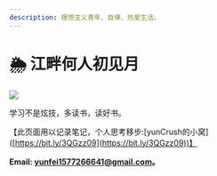```yaml
---
description: 理想主义青年、自律、热爱生活。
---
```


# 🌦 江畔何人初见月

![](https://img.shields.io/badge/build-gitbook-black.svg)

学习不是炫技，多读书，读好书。

【此页面用以记录笔记，个人思考移步:\[yunCrush的小窝]\([https://bit.ly/3QGzz09](https://bit.ly/3QGzz09))】

**Email: yunfei1577266641@gmail.com。**
